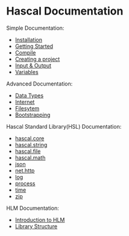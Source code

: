 # Hascal Documentation

Simple Documentation:
- [Installation](Installation.md)
- [Getting Started](GettingStarted.md)
- [Compile](Compile.md)
- [Creating a project](FirstApplication.md)
- [Input & Output](Input&output.md)
- [Variables](Variables.md)

Advanced Documentation:
- [Data Types](DataTypes.md)
- [Internet](Internet.md)
- [Filesytem](Filesytem.md)
- [Bootstrapping](Bootstrapping.md)

Hascal Standard Library(HSL) Documentation:
- [hascal.core](hsl/hascal-core.md)
- [hascal.string](hsl/hascal-string.md)
- [hascal.file](hsl/hascal-file.md)
- [hascal.math](hsl/hascal-math.md)
- [json](hsl/json.md)
- [net.http](hsl/net-http.md)
- [log](hsl/log.md)
- [process](hsl/process.md)
- [time](hsl/time.md)
- [zip](hsl/process.md)

HLM Documentation:
- [Introduction to HLM](HLM.md)
- [Library Structure](LibraryStructure.md)
